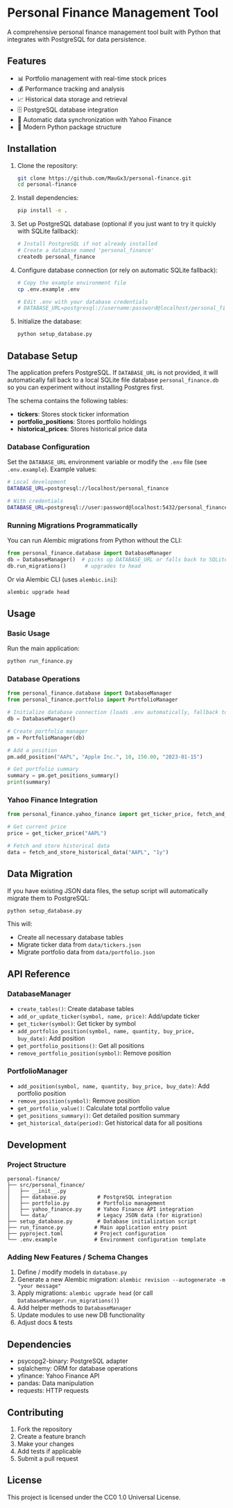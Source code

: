 # Personal Finance Management Tool

A comprehensive personal finance management tool built with Python that integrates with PostgreSQL for data persistence.

## Features

- 📊 Portfolio management with real-time stock prices
- 💰 Performance tracking and analysis
- 📈 Historical data storage and retrieval
- 🗄️ PostgreSQL database integration
- 🔄 Automatic data synchronization with Yahoo Finance
- 📱 Modern Python package structure

## Installation

1. Clone the repository:

   ```bash
   git clone https://github.com/MauGx3/personal-finance.git
   cd personal-finance
   ```

2. Install dependencies:

   ```bash
   pip install -e .
   ```

3. Set up PostgreSQL database (optional if you just want to try it quickly with SQLite fallback):

   ```bash
   # Install PostgreSQL if not already installed
   # Create a database named 'personal_finance'
   createdb personal_finance
   ```

4. Configure database connection (or rely on automatic SQLite fallback):

   ```bash
   # Copy the example environment file
   cp .env.example .env

   # Edit .env with your database credentials
   # DATABASE_URL=postgresql://username:password@localhost/personal_finance
   ```

5. Initialize the database:

   ```bash
   python setup_database.py
   ```

## Database Setup

The application prefers PostgreSQL. If `DATABASE_URL` is not provided, it will
automatically fall back to a local SQLite file database `personal_finance.db` so
you can experiment without installing Postgres first.

The schema contains the following tables:

- **tickers**: Stores stock ticker information
- **portfolio_positions**: Stores portfolio holdings
- **historical_prices**: Stores historical price data

### Database Configuration

Set the `DATABASE_URL` environment variable or modify the `.env` file (see
`.env.example`). Example values:

```bash
# Local development
DATABASE_URL=postgresql://localhost/personal_finance

# With credentials
DATABASE_URL=postgresql://user:password@localhost:5432/personal_finance
```

### Running Migrations Programmatically

You can run Alembic migrations from Python without the CLI:

```python
from personal_finance.database import DatabaseManager
db = DatabaseManager()  # picks up DATABASE_URL or falls back to SQLite
db.run_migrations()      # upgrades to head
```

Or via Alembic CLI (uses `alembic.ini`):

```bash
alembic upgrade head
```

## Usage

### Basic Usage

Run the main application:
```bash
python run_finance.py
```

### Database Operations

```python
from personal_finance.database import DatabaseManager
from personal_finance.portfolio import PortfolioManager

# Initialize database connection (loads .env automatically, fallback to SQLite if unset)
db = DatabaseManager()

# Create portfolio manager
pm = PortfolioManager(db)

# Add a position
pm.add_position("AAPL", "Apple Inc.", 10, 150.00, "2023-01-15")

# Get portfolio summary
summary = pm.get_positions_summary()
print(summary)
```

### Yahoo Finance Integration

```python
from personal_finance.yahoo_finance import get_ticker_price, fetch_and_store_historical_data

# Get current price
price = get_ticker_price("AAPL")

# Fetch and store historical data
data = fetch_and_store_historical_data("AAPL", "1y")
```

## Data Migration

If you have existing JSON data files, the setup script will automatically migrate them to PostgreSQL:

```bash
python setup_database.py
```

This will:
- Create all necessary database tables
- Migrate ticker data from `data/tickers.json`
- Migrate portfolio data from `data/portfolio.json`

## API Reference

### DatabaseManager

- `create_tables()`: Create database tables
- `add_or_update_ticker(symbol, name, price)`: Add/update ticker
- `get_ticker(symbol)`: Get ticker by symbol
- `add_portfolio_position(symbol, name, quantity, buy_price, buy_date)`: Add position
- `get_portfolio_positions()`: Get all positions
- `remove_portfolio_position(symbol)`: Remove position

### PortfolioManager

- `add_position(symbol, name, quantity, buy_price, buy_date)`: Add portfolio position
- `remove_position(symbol)`: Remove position
- `get_portfolio_value()`: Calculate total portfolio value
- `get_positions_summary()`: Get detailed position summary
- `get_historical_data(period)`: Get historical data for all positions

## Development

### Project Structure

```
personal-finance/
├── src/personal_finance/
│   ├── __init__.py
│   ├── database.py          # PostgreSQL integration
│   ├── portfolio.py         # Portfolio management
│   ├── yahoo_finance.py     # Yahoo Finance API integration
│   └── data/                # Legacy JSON data (for migration)
├── setup_database.py        # Database initialization script
├── run_finance.py          # Main application entry point
├── pyproject.toml          # Project configuration
└── .env.example            # Environment configuration template
```

### Adding New Features / Schema Changes

1. Define / modify models in `database.py`
2. Generate a new Alembic migration: `alembic revision --autogenerate -m "your message"`
3. Apply migrations: `alembic upgrade head` (or call `DatabaseManager.run_migrations()`)
4. Add helper methods to `DatabaseManager`
5. Update modules to use new DB functionality
6. Adjust docs & tests

## Dependencies

- psycopg2-binary: PostgreSQL adapter
- sqlalchemy: ORM for database operations
- yfinance: Yahoo Finance API
- pandas: Data manipulation
- requests: HTTP requests

## Contributing

1. Fork the repository
2. Create a feature branch
3. Make your changes
4. Add tests if applicable
5. Submit a pull request

## License

This project is licensed under the CC0 1.0 Universal License.
